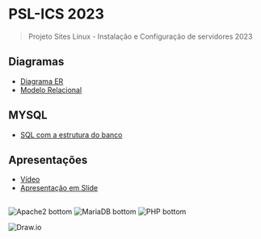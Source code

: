 # PSL-ICS 2023
> Projeto Sites Linux - Instalação e Configuração de servidores 2023

## Diagramas
- [Diagrama ER](./confs-mysql/DER.jpeg)
- [Modelo Relacional](./confs-mysql/ModeloRelacional.jpeg)

## MYSQL
- [SQL com a estrutura do banco](./confs-mysql/estrutura_bd.sql)

## Apresentações
- [Vídeo](https://youtu.be/C3h5zZBxqBI?si=krmOi_Ck9gUWwjp0)
- [Apresentação em Slide](https://docs.google.com/presentation/d/1QPW3CmunJjaMgMAWBxxulVTeMCg9_qOblVGvjVvEsao/edit?usp=sharing)

##
![Apache2 bottom](https://img.shields.io/badge/Apache2-white?logo=apache&&logoColor=D22128&style=for-the-badge)
![MariaDB bottom](https://img.shields.io/badge/MariaDB-C0765A?logo=mariadbfoundation&logoColor=1F305F&style=for-the-badge)
![PHP bottom](https://img.shields.io/badge/PHP-777BB4?logo=php&logoColor=white&style=for-the-badge)

![Draw.io](https://img.shields.io/badge/-Draw.io-orange?logo=diagramsdotnet&logoColor=white&style=for-the-badge)



